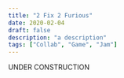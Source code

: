 ```yaml
---
title: "2 Fix 2 Furious"
date: 2020-02-04
draft: false
description: "a description"
tags: ["Collab", "Game", "Jam"]
---
```

UNDER CONSTRUCTION